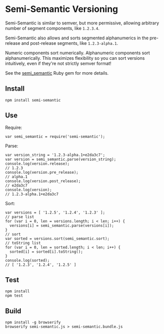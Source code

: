 # Semi-Semantic Versioning

Semi-Semantic is similar to semver, but more permissive, allowing arbitrary number of segment components, like `1.2.3.4`.

Semi-Semantic also allows and sorts segmented alphanumerics in the pre-release and post-release segments, like `1.2.3-alpha.1`.

Numeric components sort numerically. Alphanumeric components sort alphanumerically. This maximizes flexibility so you can sort versions intuitively, even if they're not strictly semver format!

See the [semi_semantic](https://github.com/pivotal-cf-experimental/semi_semantic) Ruby gem for more details.

## Install

```
npm install semi-semantic
```

## Use

Require:
```
var semi_semantic = require('semi-semantic');
```

Parse:
```
var version_string = '1.2.3-alpha.1+e2da3c7';
var version = semi_semantic.parse(version_string);
console.log(version.release);
// 1.2.3
console.log(version.pre_release);
// alpha.1
console.log(version.post_release);
// e2da3c7
console.log(version);
// 1.2.3-alpha.1+e2da3c7
```

Sort:
```
var versions = [ '1.2.5', '1.2.4', '1.2.3' ];
// parse list
for (var i = 0, len = versions.length; i < len; i++) {
  versions[i] = semi_semantic.parse(versions[i]);
}
// sort
var sorted = versions.sort(semi_semantic.sort);
// toString list
for (var i = 0, len = sorted.length; i < len; i++) {
  sorted[i] = sorted[i].toString();
}
console.log(sorted);
// [ '1.2.3', '1.2.4', '1.2.5' ]
```

## Test

```
npm install
npm test
```

## Build

```
npm install -g browserify
browserify semi-semantic.js > semi-semantic.bundle.js
```
